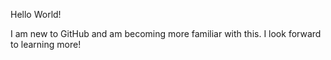 Hello World! 

I am new to GitHub and am becoming more familiar with this. I look forward to learning more! 
